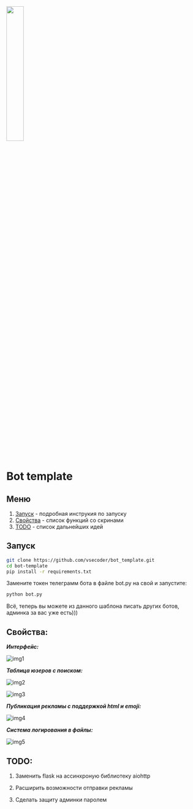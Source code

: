 <img src="https://raw.githubusercontent.com/vsecoder/bot_template/main/static/img/icon.png" width="30%">

# Bot template

## Меню

1. [Запуск](https://github.com/vsecoder/bot_template#запуск) - подробная инструкия по запуску
2. [Свойства](https://github.com/vsecoder/bot_template#свойства) - список функций со скринами
3. [TODO](https://github.com/vsecoder/bot_template#todo) - список дальнейших идей

## Запуск

```bash
git clone https://github.com/vsecoder/bot_template.git
cd bot-template
pip install -r requirements.txt
```

Замените токен телеграмм бота в файле bot.py на свой и запустите:

```bash
python bot.py
```

Всё, теперь вы можете из данного шаблона писать других ботов, админка за вас уже есть)))

## Свойства:

***Интерфейс:***

![img1](https://raw.githubusercontent.com/vsecoder/bot_template/main/md/image_1.png)

***Таблица юзеров с поиском:***

![img2](https://raw.githubusercontent.com/vsecoder/bot_template/main/md/image_2.png)

![img3](https://raw.githubusercontent.com/vsecoder/bot_template/main/md/image_3.png)

***Публикация рекламы с поддержкой html и emoji:***

![img4](https://raw.githubusercontent.com/vsecoder/bot_template/main/md/image_4.png)

***Система логирования в файлы:***

![img5](https://raw.githubusercontent.com/vsecoder/bot_template/main/md/image_5.png)

## TODO:

1. Заменить flask на ассинхроную библиотеку aiohttp

2. Расширить возможности отправки рекламы

3. Сделать защиту админки паролем
